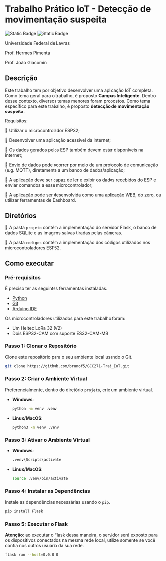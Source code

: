# Trabalho Prático IoT - Detecção de movimentação suspeita

![Static Badge](https://img.shields.io/badge/GCC271-UFLA-green)
![Static Badge](https://img.shields.io/badge/2025%2F1-gray)

Universidade Federal de Lavras

Prof. Hermes Pimenta

Prof. João Giacomin

## Descrição

Este trabalho tem por objetivo desenvolver uma aplicação IoT completa. Como tema geral para o trabalho, é proposto **Campus Inteligente**. Dentro desse contexto, diversos temas menores foram propostos. Como tema específico para este trabalho, é proposto **detecção de movimentação suspeita**.

Requisitos:

🔹 Utilizar o microcontrolador ESP32;

🔹 Desenvolver uma aplicação acessível da internet;

🔹 Os dados gerados pelos ESP também devem estar disponíveis na internet;

🔹 Envio de dados pode ocorrer por meio de um protocolo de comunicação (e.g. MQTT), diretamente a um banco de dados/aplicação;

🔹 A aplicação deve ser capaz de ler e exibir os dados recebidos do ESP e enviar comandos a esse microcontrolador;

🔹 A aplicação pode ser desenvolvida como uma aplicação WEB, do zero, ou utilizar ferramentas de Dashboard.

## Diretórios

📁 A pasta `projeto` contém a implementação do servidor Flask, o banco de dados SQLite e as imagens salvas tiradas pelas câmeras.

📁 A pasta `codigos` contém a implementação dos códigos utilizados nos microcontroladores ESP32.

## Como executar

### **Pré-requisitos**

É preciso ter as seguintes ferramentas instaladas.

- [Python](https://www.python.org/downloads/)
- [Git](https://git-scm.com/)
- [Arduino IDE](https://www.arduino.cc/en/software/)

Os microcontroladores utilizados para este trabalho foram:

- Um Heltec LoRa 32 (V2)
- Dois ESP32-CAM com suporte ES32-CAM-MB

### **Passo 1: Clonar o Repositório**

Clone este repositório para o seu ambiente local usando o Git.

```bash
git clone https://github.com/brunof5/GCC271-Trab_IoT.git
```

### **Passo 2: Criar o Ambiente Virtual**

Preferencialmente, dentro do diretório `projeto`, crie um ambiente virtual.

- **Windows**:
  
  ```bash
  python -m venv .venv
  ```
  
- **Linux/MacOS**:
  
  ```bash
  python3 -m venv .venv
  ```

### **Passo 3: Ativar o Ambiente Virtual**

- **Windows**:
  
  ```bash
  .venv\Scripts\activate
  ```

- **Linux/MacOS**:

  ```bash
  source .venv/bin/activate
  ```

### **Passo 4: Instalar as Dependências**

Instale as dependências necessárias usando o `pip`.

```bash
pip install Flask
```

### **Passo 5: Executar o Flask**

**Atenção**: ao executar o Flask dessa maneira, o servidor será exposto para os dispositivos conectados na mesma rede local, utilize somente se você confia nos outros usuário da sua rede.

```bash
flask run --host=0.0.0.0
```
